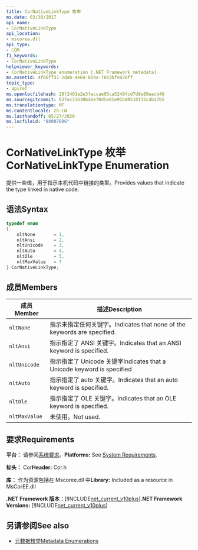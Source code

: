 ```yaml
---
title: CorNativeLinkType 枚举
ms.date: 03/30/2017
api_name:
- CorNativeLinkType
api_location:
- mscoree.dll
api_type:
- COM
f1_keywords:
- CorNativeLinkType
helpviewer_keywords:
- CorNativeLinkType enumeration [.NET Framework metadata]
ms.assetid: 4f86ff37-2dab-4e64-819a-76b3bfe828ff
topic_type:
- apiref
ms.openlocfilehash: 29f2401e2e3faccae05ca5249fcd7d9e89aacb46
ms.sourcegitcommit: 03fec33630b46e78d5e81e91b40518f32c4bd7b5
ms.translationtype: MT
ms.contentlocale: zh-CN
ms.lasthandoff: 05/27/2020
ms.locfileid: "84007606"
---
```

# <a name="cornativelinktype-enumeration"></a><span data-ttu-id="87e7b-102">CorNativeLinkType 枚举</span><span class="sxs-lookup"><span data-stu-id="87e7b-102">CorNativeLinkType Enumeration</span></span>
<span data-ttu-id="87e7b-103">提供一些值，用于指示本机代码中链接的类型。</span><span class="sxs-lookup"><span data-stu-id="87e7b-103">Provides values that indicate the type linked in native code.</span></span>  
  
## <a name="syntax"></a><span data-ttu-id="87e7b-104">语法</span><span class="sxs-lookup"><span data-stu-id="87e7b-104">Syntax</span></span>  
  
```cpp  
typedef enum
{  
    nltNone       = 1,  
    nltAnsi       = 2,  
    nltUnicode    = 3,  
    nltAuto       = 4,  
    nltOle        = 5,  
    nltMaxValue   = 7  
} CorNativeLinkType;  
```  
  
## <a name="members"></a><span data-ttu-id="87e7b-105">成员</span><span class="sxs-lookup"><span data-stu-id="87e7b-105">Members</span></span>  
  
|<span data-ttu-id="87e7b-106">成员</span><span class="sxs-lookup"><span data-stu-id="87e7b-106">Member</span></span>|<span data-ttu-id="87e7b-107">描述</span><span class="sxs-lookup"><span data-stu-id="87e7b-107">Description</span></span>|  
|------------|-----------------|  
|`nltNone`|<span data-ttu-id="87e7b-108">指示未指定任何关键字。</span><span class="sxs-lookup"><span data-stu-id="87e7b-108">Indicates that none of the keywords are specified.</span></span>|  
|`nltAnsi`|<span data-ttu-id="87e7b-109">指示指定了 ANSI 关键字。</span><span class="sxs-lookup"><span data-stu-id="87e7b-109">Indicates that an ANSI keyword is specified.</span></span>|  
|`nltUnicode`|<span data-ttu-id="87e7b-110">指示指定了 Unicode 关键字</span><span class="sxs-lookup"><span data-stu-id="87e7b-110">Indicates that a Unicode keyword is specified</span></span>|  
|`nltAuto`|<span data-ttu-id="87e7b-111">指示指定了 auto 关键字。</span><span class="sxs-lookup"><span data-stu-id="87e7b-111">Indicates that an auto keyword is specified.</span></span>|  
|`nltOle`|<span data-ttu-id="87e7b-112">指示指定了 OLE 关键字。</span><span class="sxs-lookup"><span data-stu-id="87e7b-112">Indicates that an OLE keyword is specified.</span></span>|  
|`nltMaxValue`|<span data-ttu-id="87e7b-113">未使用。</span><span class="sxs-lookup"><span data-stu-id="87e7b-113">Not used.</span></span>|  
  
## <a name="requirements"></a><span data-ttu-id="87e7b-114">要求</span><span class="sxs-lookup"><span data-stu-id="87e7b-114">Requirements</span></span>  
 <span data-ttu-id="87e7b-115">**平台：** 请参阅[系统要求](../../get-started/system-requirements.md)。</span><span class="sxs-lookup"><span data-stu-id="87e7b-115">**Platforms:** See [System Requirements](../../get-started/system-requirements.md).</span></span>  
  
 <span data-ttu-id="87e7b-116">**标头：** Cor</span><span class="sxs-lookup"><span data-stu-id="87e7b-116">**Header:** Cor.h</span></span>  
  
 <span data-ttu-id="87e7b-117">**库：** 作为资源包括在 Mscoree.dll 中</span><span class="sxs-lookup"><span data-stu-id="87e7b-117">**Library:** Included as a resource in MsCorEE.dll</span></span>  
  
 <span data-ttu-id="87e7b-118">**.NET Framework 版本：**[!INCLUDE[net_current_v10plus](../../../../includes/net-current-v10plus-md.md)]</span><span class="sxs-lookup"><span data-stu-id="87e7b-118">**.NET Framework Versions:** [!INCLUDE[net_current_v10plus](../../../../includes/net-current-v10plus-md.md)]</span></span>  
  
## <a name="see-also"></a><span data-ttu-id="87e7b-119">另请参阅</span><span class="sxs-lookup"><span data-stu-id="87e7b-119">See also</span></span>

- [<span data-ttu-id="87e7b-120">元数据枚举</span><span class="sxs-lookup"><span data-stu-id="87e7b-120">Metadata Enumerations</span></span>](metadata-enumerations.md)
